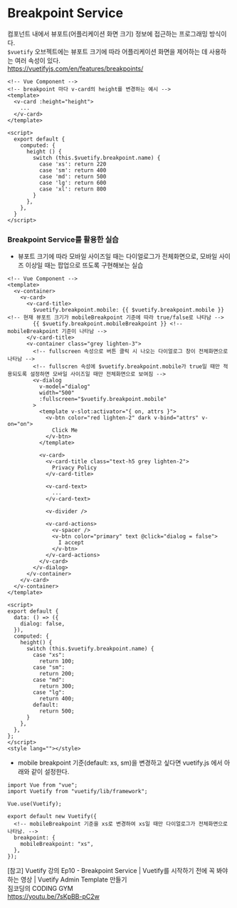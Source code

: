 # Breakpoint Service
컴포넌트 내에서 뷰포트(어플리케이션 화면 크기) 정보에 접근하는 프로그래밍 방식이다.<br>
`$vuetify` 오브젝트에는 뷰포트 크기에 따라 어플리케이션 화면을 제어하는 데 사용하는 여러 속성이 있다.<br>
https://vuetifyjs.com/en/features/breakpoints/

```
<!-- Vue Component -->
<!-- breakpoint 마다 v-card의 height를 변경하는 예시 --> 
<template>
  <v-card :height="height">
    ...
  </v-card>
</template>

<script>
  export default {
    computed: {
      height () {
        switch (this.$vuetify.breakpoint.name) {
          case 'xs': return 220
          case 'sm': return 400
          case 'md': return 500
          case 'lg': return 600
          case 'xl': return 800
        }
      },
    },
  }
</script>
```

### Breakpoint Service를 활용한 실습 

- 뷰포트 크기에 따라 모바일 사이즈일 때는 다이얼로그가 전체화면으로, 모바일 사이즈 이상일 때는 팝업으로 뜨도록 구현해보는 실습
```
<!-- Vue Component -->
<template>
  <v-container>
    <v-card>
      <v-card-title>
        $vuetify.breakpoint.mobile: {{ $vuetify.breakpoint.mobile }} <!-- 현재 뷰포트 크기가 mobileBreakpoint 기준에 따라 true/false로 나타남 -->
        {{ $vuetify.breakpoint.mobileBreakpoint }} <!-- mobileBreakpoint 기준이 나타남 -->
      </v-card-title>
      <v-container class="grey lighten-3">
        <!-- fullscreen 속성으로 버튼 클릭 시 나오는 다이얼로그 창이 전체화면으로 나타남 -->
        <!-- fullscren 속성에 $vuetify.breakpoint.mobile가 true일 때만 적용되도록 설정하면 모바일 사이즈일 때만 전체화면으로 보여짐 -->
        <v-dialog
          v-model="dialog"
          width="500"
          :fullscreen="$vuetify.breakpoint.mobile"
        >
          <template v-slot:activator="{ on, attrs }">
            <v-btn color="red lighten-2" dark v-bind="attrs" v-on="on">
              Click Me
            </v-btn>
          </template>

          <v-card>
            <v-card-title class="text-h5 grey lighten-2">
              Privacy Policy
            </v-card-title>

            <v-card-text>
              ...
            </v-card-text>

            <v-divider />

            <v-card-actions>
              <v-spacer />
              <v-btn color="primary" text @click="dialog = false">
                I accept
              </v-btn>
            </v-card-actions>
          </v-card>
        </v-dialog>
      </v-container>
    </v-card>
  </v-container>
</template>

<script>
export default {
  data: () => ({
    dialog: false,
  }),
  computed: {
    height() {
      switch (this.$vuetify.breakpoint.name) {
        case "xs":
          return 100;
        case "sm":
          return 200;
        case "md":
          return 300;
        case "lg":
          return 400;
        default:
          return 500;
      }
    },
  },
};
</script>
<style lang=""></style>
```

- mobile breakpoint 기준(default: xs, sm)을 변경하고 싶다면 vuetify.js 에서 아래와 같이 설정한다.
```
import Vue from "vue";
import Vuetify from "vuetify/lib/framework";

Vue.use(Vuetify);

export default new Vuetify({
  <!-- mobileBreakpoint 기준을 xs로 변경하여 xs일 때만 다이얼로그가 전체화면으로 나타남. -->
  breakpoint: {
    mobileBreakpoint: "xs",
  },
});
```


[참고]
Vuetify 강의 Ep10 - Breakpoint Service | Vuetify를 시작하기 전에 꼭 봐야 하는 영상 | Vuetify Admin Template 만들기<br>
짐코딩의 CODING GYM<br>
https://youtu.be/7sKpBB-pC2w
